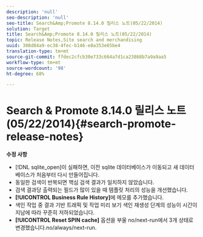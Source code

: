 ```yaml
---
description: 'null'
seo-description: 'null'
seo-title: Search&Amp;Promote 8.14.0 릴리스 노트(05/22/2014)
solution: Target
title: Search&Amp;Promote 8.14.0 릴리스 노트(05/22/2014)
topic: Release Notes,Site search and merchandising
uuid: 308d84a9-ec38-4fec-b146-e8a353e65be4
translation-type: tm+mt
source-git-commit: ffdec2cfcb30e733c664a7d1ca23868b7a9a9aa5
workflow-type: tm+mt
source-wordcount: '98'
ht-degree: 68%

---
```



# Search &amp; Promote 8.14.0 릴리스 노트(05/22/2014){#search-promote-release-notes}

**수정 사항**

* [!DNL sqlite_open]이 실패하면, 이전 sqlite 데이터베이스가 이동되고 새 데이터베이스가 처음부터 다시 만들어집니다.
* 동일한 검색이 반복되면 핵심 검색 결과가 일치하지 않았습니다.
* 검색 결과당 출력되는 필드가 많이 있을 때 템플릿 처리의 성능을 개선했습니다.
* **[!UICONTROL Business Rule History]**&#x200B;에 메모를 추가했습니다.
* 색인 작업 중 결과 기반 트래픽 및 작업 미리 보기 색인 재생성 단계의 성능이 시간이 지남에 따라 꾸준히 저하되었습니다.
* **[!UICONTROL Reset SPIN cache]** 옵션을 부울 no/next-run에서 3개 상태로 변경했습니다.no/always/next-run.


